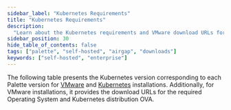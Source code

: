 ```yaml
---
sidebar_label: "Kubernetes Requirements"
title: "Kubernetes Requirements"
description:
  "Learn about the Kubernetes requirements and VMware download URLs for an airgapped self-hosted Palette installation."
sidebar_position: 30
hide_table_of_contents: false
tags: ["palette", "self-hosted", "airgap", "downloads"]
keywords: ["self-hosted", "enterprise"]
---
```


<!-- prettier-ignore-start -->

The following table presents the Kubernetes version corresponding to each Palette version for
[VMware](../../self-hosted-setup/palette/supported-environments/vmware/install/install.md#kubernetes-requirements) and
[Kubernetes](../../self-hosted-setup/palette/supported-environments/kubernetes/install/install.md#kubernetes-requirements) installations.
Additionally, for VMware installations, it provides the download URLs for the required Operating System and Kubernetes
distribution OVA.

<!-- prettier-ignore-end -->

<Tabs>
<TabItem label="VMware" value="VMware">

<PartialsComponent category="self-hosted" name="palette-vmware-kubernetes-versions" />

</TabItem>

<TabItem label="Kubernetes" value="Kubernetes">

<PartialsComponent category="self-hosted-and-vertex" name="palette-kubernetes-versions" />

</TabItem>
</Tabs>
